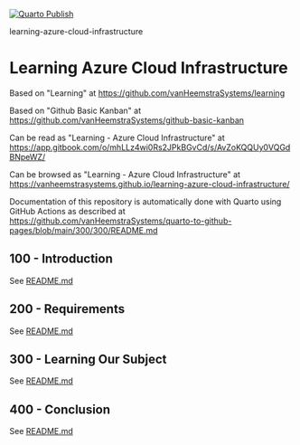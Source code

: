 [![Quarto Publish](https://github.com/vanHeemstraSystems/learning-azure-cloud-security/actions/workflows/publish.yml/badge.svg)](https://github.com/vanHeemstraSystems/learning-azure-cloud-security/actions/workflows/publish.yml)

learning-azure-cloud-infrastructure
# Learning Azure Cloud Infrastructure

Based on "Learning" at https://github.com/vanHeemstraSystems/learning

Based on "Github Basic Kanban" at https://github.com/vanHeemstraSystems/github-basic-kanban

Can be read as "Learning - Azure Cloud Infrastructure" at https://app.gitbook.com/o/mhLLz4wi0Rs2JPkBGvCd/s/AvZoKQQUy0VQGdBNpeWZ/

Can be browsed as "Learning - Azure Cloud Infrastructure" at https://vanheemstrasystems.github.io/learning-azure-cloud-infrastructure/

Documentation of this repository is automatically done with Quarto using GitHub Actions as described at https://github.com/vanHeemstraSystems/quarto-to-github-pages/blob/main/300/300/README.md

## 100 - Introduction

See [README.md](./100/README.md)

## 200 - Requirements

See [README.md](./200/README.md)

## 300 - Learning Our Subject

See [README.md](./300/README.md)

## 400 - Conclusion

See [README.md](./400/README.md)
